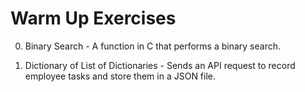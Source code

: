 # Warm Up Exercises

0. Binary Search - A function in C that performs a binary search.

1. Dictionary of List of Dictionaries - Sends an API request to record employee tasks and store them in a JSON file.
